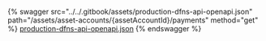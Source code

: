 {% swagger src="../../.gitbook/assets/production-dfns-api-openapi.json" path="/assets/asset-accounts/{assetAccountId}/payments" method="get" %}
[production-dfns-api-openapi.json](../../.gitbook/assets/production-dfns-api-openapi.json)
{% endswagger %}

